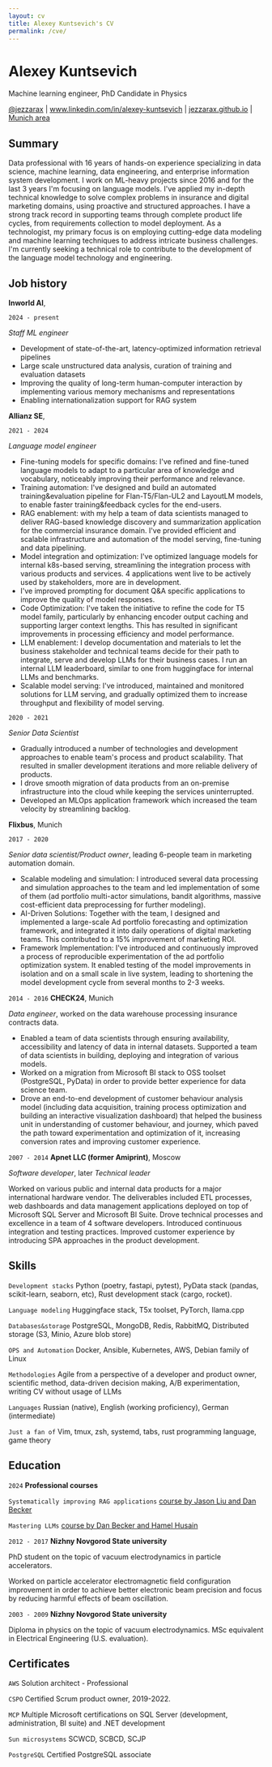 ```yaml
---
layout: cv
title: Alexey Kuntsevich's CV
permalink: /cve/
---
```


# Alexey Kuntsevich
Machine learning engineer, PhD Candidate in Physics

<div id="webaddress">
<a href="https://twitter.com/jezzarax">@jezzarax</a>
| <a href="https://www.linkedin.com/in/alexey-kuntsevich">www.linkedin.com/in/alexey-kuntsevich</a>
| <a href="/blog/">jezzarax.github.io</a>
| <a href="https://goo.gl/maps/jxpZWvSq8uHwnLBC7">Munich area</a>
</div>


## Summary

Data professional with 16 years of hands-on experience specializing in data science, machine learning, data engineering, and enterprise information system development. I work on ML-heavy projects since 2016 and for the last 3 years I'm focusing on language models. I've applied my in-depth technical knowledge to solve complex problems in insurance and digital marketing domains, using proactive and structured approaches. I have a strong track record in supporting teams through complete product life cycles, from requirements collection to model deployment. As a technologist, my primary focus is on employing cutting-edge data modeling and machine learning techniques to address intricate business challenges. I'm currently seeking a technical role to contribute to the development of the language model technology and engineering.


## Job history

__Inworld AI__,

`2024 - present`

*Staff ML engineer*

* Development of state-of-the-art, latency-optimized information retrieval pipelines
* Large scale unstructured data analysis, curation of training and evaluation datasets
* Improving the quality of long-term human-computer interaction by implementing various memory mechanisms and representations
* Enabling internationalization support for RAG system


__Allianz SE__, 

`2021 - 2024`

*Language model engineer*

* Fine-tuning models for specific domains: I've refined and fine-tuned language models to adapt to a particular area of knowledge and vocabulary, noticeably improving their performance and relevance.
* Training automation: I've designed and build an automated training&evaluation pipeline for Flan-T5/Flan-UL2 and LayoutLM models, to enable faster training&feedback cycles for the end-users.
* RAG enablement: with my help a team of data scientists managed to deliver RAG-based knowledge discovery and summarization application for the commercial insurance domain. I've provided efficient and scalable infrastructure and automation of the model serving, fine-tuning and data pipelining.
* Model integration and optimization: I've optimized language models for internal k8s-based serving, streamlining the integration process with various products and services. 4 applications went live to be actively used by stakeholders, more are in development.
* I've improved prompting for document Q&A specific applications to improve the quality of model responses.
* Code Optimization: I've taken the initiative to refine the code for T5 model family, particularly by enhancing encoder output caching and supporting larger context lengths. This has resulted in significant improvements in processing efficiency and model performance.
* LLM enablement: I develop documentation and materials to let the business stakeholder and technical teams decide for their path to integrate, serve and develop LLMs for their business cases. I run an internal LLM leaderboard, similar to one from huggingface for internal LLMs and benchmarks.
* Scalable model serving: I've introduced, maintained and monitored solutions for LLM serving, and gradually optimized them to increase throughput and flexibility of model serving.

`2020 - 2021`

*Senior Data Scientist*

* Gradually introduced a number of technologies and development approaches to enable team's process and product scalability. That resulted in smaller development iterations and more reliable delivery of products.
* I drove smooth migration of data products from an on-premise infrastructure into the cloud while keeping the services uninterrupted.
* Developed an MLOps application framework which increased the team velocity by streamlining backlog.


__Flixbus__, Munich

`2017 - 2020`

*Senior data scientist/Product owner*, leading 6-people team in marketing automation domain.

* Scalable modeling and simulation: I introduced several data processing and simulation approaches to the team and led implementation of some of them (ad portfolio multi-actor simulations, bandit algorithms, massive cost-efficient data preprocessing for further modeling).
* AI-Driven Solutions: Together with the team, I designed and implemented a large-scale Ad portfolio forecasting and optimization framework, and integrated it into daily operations of digital marketing teams. This contributed to a 15% improvement of marketing ROI.
* Framework Implementation: I've introduced and continuously improved a process of reproducible experimentation of the ad portfolio optimization system. It enabled testing of the model improvements in isolation and on a small scale in live system, leading to shortening the model development cycle from several months to 2-3 weeks.

`2014 - 2016`
__CHECK24__, Munich

*Data engineer*, worked on the data warehouse processing insurance contracts data.

* Enabled a team of data scientists through ensuring availability, accessibility and latency of data in internal datasets. Supported a team of data scientists in building, deploying and integration of various models.
* Worked on a migration from Microsoft BI stack to OSS toolset (PostgreSQL, PyData) in order to provide better experience for data science team.
* Drove an end-to-end development of customer behaviour analysis model (including data acquisition, training process optimization and building an interactive visualization dashboard) that helped the business unit in understanding of customer behaviour, and journey, which paved the path toward experimentation and optimization of it, increasing conversion rates and improving customer experience.


`2007 - 2014`
__Apnet LLC (former Amiprint)__, Moscow

*Software developer*, later *Technical leader*

Worked on various public and internal data products for a major international hardware vendor. The deliverables included ETL processes, web dashboards and data management applications deployed on top of Microsoft SQL Server and Microsoft BI Suite. Drove technical processes and excellence in a team of 4 software developers. Introduced continuous integration and testing practices. Improved customer experience by introducing SPA approaches in the product development.

## Skills

`Development stacks` Python (poetry, fastapi, pytest), PyData stack (pandas, scikit-learn, seaborn, etc), Rust development stack (cargo, rocket).

`Language modeling` Huggingface stack, T5x toolset, PyTorch, llama.cpp

`Databases&storage` PostgreSQL, MongoDB, Redis, RabbitMQ, Distributed storage (S3, Minio, Azure blob store)

`OPS and Automation` Docker, Ansible, Kubernetes, AWS, Debian family of Linux

`Methodologies` Agile from a perspective of a developer and product owner, scientific method, data-driven decision making, A/B experimentation, writing CV without usage of LLMs

`Languages` Russian (native), English (working proficiency), German (intermediate)

`Just a fan of` Vim, tmux, zsh, systemd, tabs, rust programming language, game theory

## Education

`2024`
__Professional courses__

`Systematically improving RAG applications` [course by Jason Liu and Dan Becker](https://maven.com/certificate/jTMRXNtx)

`Mastering LLMs` [course by Dan Becker and Hamel Husain](https://maven.com/certificate/DPYcrXEr)



`2012 - 2017`
__Nizhny Novgorod State university__

PhD student on the topic of vacuum electrodynamics in particle accelerators.

Worked on particle accelerator electromagnetic field configuration improvement in order to achieve better electronic beam precision and focus by reducing harmful effects of beam oscillation.

`2003 - 2009`
__Nizhny Novgorod State university__

Diploma in physics on the topic of vacuum electrodynamics. MSc equivalent in Electrical Engineering (U.S. evaluation).


## Certificates

`AWS` Solution architect - Professional

`CSPO` Certified Scrum product owner, 2019-2022.

`MCP` Multiple Microsoft certifications on SQL Server (development, administration, BI suite) and .NET development

`Sun microsystems` SCWCD, SCBCD, SCJP

`PostgreSQL` Certified PostgreSQL associate



<!-- ### Footer

Last updated: January 2024 -->


